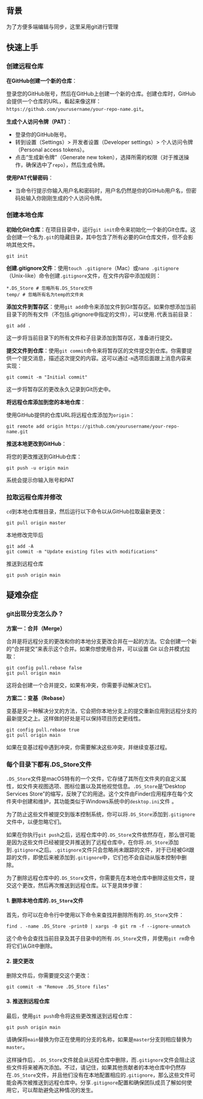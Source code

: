 ## 背景

为了方便多端编辑与同步，这里采用git进行管理



## 快速上手

### 创建远程仓库

**在GitHub创建一个新的仓库**：

登录您的GitHub账号，然后在GitHub上创建一个新的仓库。创建仓库时，GitHub会提供一个仓库的URL，看起来像这样：`https://github.com/yourusername/your-repo-name.git`。

**生成个人访问令牌（PAT）**：

- 登录你的GitHub账号。
- 转到设置（Settings）> 开发者设置（Developer settings）> 个人访问令牌（Personal access tokens）。
- 点击“生成新令牌”（Generate new token），选择所需的权限（对于推送操作，确保选中了`repo`），然后生成令牌。

**使用PAT代替密码**：

- 当命令行提示你输入用户名和密码时，用户名仍然是你的GitHub用户名，但密码处输入你刚刚生成的个人访问令牌。

### 创建本地仓库

**初始化Git仓库**：在项目目录中，运行`git init`命令来初始化一个新的Git仓库。这会创建一个名为`.git`的隐藏目录，其中包含了所有必要的Git仓库文件，但不会影响其他文件。

```
git init
```

**创建.gitignore文件**：使用`touch .gitignore`（Mac）或`nano .gitignore`（Unix-like）命令创建`.gitignore`文件，在文件内容中添加规则：

```
*.DS_Store # 忽略所有.DS_Store文件
temp/ # 忽略所有名为temp的文件夹
```

**添加文件到暂存区**：使用`git add`命令来添加文件到Git暂存区。如果你想添加当前目录下的所有文件（不包括.gitignore中指定的文件），可以使用`.`代表当前目录：

```
git add .
```

这一步将当前目录下的所有文件和子目录添加到暂存区，准备进行提交。

**提交文件到仓库**：使用`git commit`命令来将暂存区的文件提交到仓库。你需要提供一个提交消息，描述这次提交的内容。这可以通过`-m`选项后面跟上消息内容来实现：

```
git commit -m "Initial commit"
```

这一步将暂存区的更改永久记录到Git历史中。

**将远程仓库添加到您的本地仓库**：

使用GitHub提供的仓库URL将远程仓库添加为`origin`：

```
git remote add origin https://github.com/yourusername/your-repo-name.git
```

**推送本地更改到GitHub**：

将您的更改推送到GitHub仓库：

```
git push -u origin main
```

系统会提示你输入账号和PAT

### 拉取远程仓库并修改

`cd`到本地仓库根目录，然后运行以下命令以从GitHub拉取最新更改：

```
git pull origin master
```

本地修改完毕后

```
git add -A
git commit -m "Update existing files with modifications"
```

推送到远程仓库

```
git push origin main
```

## 疑难杂症

### git出现分支怎么办？

**方案一：合并（Merge）**

合并是将远程分支的更改和你的本地分支更改合并在一起的方法。它会创建一个新的“合并提交”来表示这个合并。如果你想使用合并，可以设置 Git 以合并模式拉取：

```
git config pull.rebase false
git pull origin main
```

这将会创建一个合并提交，如果有冲突，你需要手动解决它们。

**方案二：变基（Rebase）**

变基是另一种解决分叉的方法，它会把你本地分支上的提交重新应用到远程分支的最新提交之上。这样做的好处是可以保持项目历史更线性。

```
git config pull.rebase true
git pull origin main
```

如果在变基过程中遇到冲突，你需要解决这些冲突，并继续变基过程。

### 每个目录下都有.DS_Store文件

`.DS_Store`文件是macOS特有的一个文件，它存储了其所在文件夹的自定义属性，如文件夹视图选项、图标位置以及其他视觉信息。`.DS_Store`是“Desktop Services Store”的缩写，反映了它的用途。这个文件由Finder应用程序在每个文件夹中创建和维护，其功能类似于Windows系统中的`desktop.ini`文件 。

为了防止这些文件被提交到版本控制系统，你可以将`.DS_Store`添加到`.gitignore`文件中，以便忽略它们。

如果在你执行`git push`之后，远程仓库中的`.DS_Store`文件依然存在，那么很可能是因为这些文件已经被提交并推送到了远程仓库中，在你将`.DS_Store`添加到`.gitignore`之后。`.gitignore`文件只会忽略尚未跟踪的文件，对于已经被Git跟踪的文件，即使后来被添加到`.gitignore`中，它们也不会自动从版本控制中删除。

为了删除远程仓库中的`.DS_Store`文件，你需要先在本地仓库中删除这些文件，提交这个更改，然后再次推送到远程仓库。以下是具体步骤：

#### 1. 删除本地仓库的`.DS_Store`文件

首先，你可以在命令行中使用以下命令来查找并删除所有的`.DS_Store`文件：

```
find . -name .DS_Store -print0 | xargs -0 git rm -f --ignore-unmatch
```

这个命令会查找当前目录及其子目录中的所有`.DS_Store`文件，并使用`git rm`命令将它们从Git中删除。

#### 2. 提交更改

删除文件后，你需要提交这个更改：

```
git commit -m "Remove .DS_Store files"
```

#### 3. 推送到远程仓库

最后，使用`git push`命令将这些更改推送到远程仓库：

```
git push origin main
```

请确保将`main`替换为你正在使用的分支的名称，如果是`master`分支则相应替换为`master`。

这样操作后，`.DS_Store`文件就会从远程仓库中删除，而`.gitignore`文件会阻止这些文件将来被再次添加。不过，请记住，如果其他贡献者的本地仓库中仍然存在`.DS_Store`文件，并且他们没有在本地配置相应的`.gitignore`，那么这些文件可能会再次被推送到远程仓库中。分享`.gitignore`配置和确保团队成员了解如何使用它，可以帮助避免这种情况的发生。